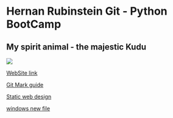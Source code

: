 # Hernan Rubinstein Git - Python BootCamp
## My spirit animal - the majestic Kudu
![](https://i.pinimg.com/736x/f4/70/09/f47009ec278b24707922f57446f38a04.jpg)

[WebSite link](hernanRubinstein.github.io)

[Git Mark guide](https://github.github.com/gfm/)

[Static web design](https://jamstack.org/generators/)

[windows new file](./new.md)